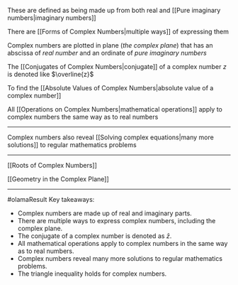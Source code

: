 ️These are defined as being made up from both real and [[Pure imaginary numbers|imaginary numbers]]

There are [[Forms of Complex Numbers|multiple ways]] of expressing them

Complex numbers are plotted in plane (*the complex plane*) that has an abscissa of *real number* and an ordinate of *pure imaginary numbers* 

The [[Conjugates of Complex Numbers|conjugate]] of a complex number $z$ is denoted like $\overline{z}$

To find the [[Absolute Values of Complex Numbers|absolute value of a complex number]]

All [[Operations on Complex Numbers|mathematical operations]] apply to complex numbers the same way as to real numbers

---

Complex numbers also reveal [[Solving complex equations|many more solutions]] to regular mathematics problems

 ---
 [[Roots of Complex Numbers]]️️️

 [[Geometry in the Complex Plane]]
___
#olamaResult
 Key takeaways:

* Complex numbers are made up of real and imaginary parts.
* There are multiple ways to express complex numbers, including the complex plane.
* The conjugate of a complex number is denoted as $\bar{z}$.
* All mathematical operations apply to complex numbers in the same way as to real numbers.
* Complex numbers reveal many more solutions to regular mathematics problems.
* The triangle inequality holds for complex numbers. 
